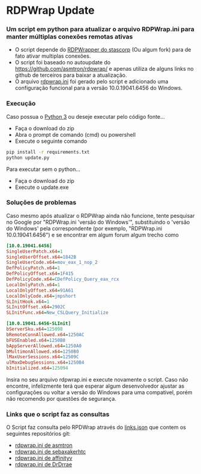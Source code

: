 # RDPWrap Update
### Um script em python para atualizar o arquivo RDPWrap.ini para manter múltiplas conexões remotas ativas

* O script depende do [RDPWrapper do stascorp](https://github.com/stascorp/rdpwrap/) (Ou algum fork) para de fato ativar multiplas conexões.
* O script foi baseado no autoupdate do https://github.com/asmtron/rdpwrap/ e apenas utiliza de alguns links no github de terceiros para baixar a atualização.
* O arquivo [rdpwrap.ini](https://github.com/MarkusLuan/rdpwrap_update/blob/master/rdpwrap.ini) foi gerado pelo script e adicionado uma configuração funcional para a versão 10.0.19041.6456 do Windows.

### Execução
Caso possua o [Python 3](https://www.python.org/) ou deseje executar pelo código fonte...
* Faça o download do zip
* Abra o prompt de comando (cmd) ou powershell
* Execute o seguinte comando
```bash
pip install -r requirements.txt
python update.py
```

Para executar sem o python...
* Faça o download do zip
* Execute o update.exe

### Soluções de problemas
Caso mesmo após atualizar o RDPWrap ainda não funcione, tente pesquisar no Google por "RDPWrap.ini 'versão do Windows'", substituindo o 'versão do Windows' pela correspondente (por exemplo, "RDPWrap.ini 10.0.19041.6456") e se encontrar em algum forum algum trecho como
```ini
[10.0.19041.6456]
SingleUserPatch.x64=1
SingleUserOffset.x64=1842B
SingleUserCode.x64=mov_eax_1_nop_2
DefPolicyPatch.x64=1
DefPolicyOffset.x64=1F415
DefPolicyCode.x64=CDefPolicy_Query_eax_rcx
LocalOnlyPatch.x64=1
LocalOnlyOffset.x64=91A61
LocalOnlyCode.x64=jmpshort
SLInitHook.x64=1
SLInitOffset.x64=2902C
SLInitFunc.x64=New_CSLQuery_Initialize

[10.0.19041.6456-SLInit]
bServerSku.x64=125098
bRemoteConnAllowed.x64=1250AC
bFUSEnabled.x64=1250B8
bAppServerAllowed.x64=1250A0
bMultimonAllowed.x64=1250B0
lMaxUserSessions.x64=12509C
ulMaxDebugSessions.x64=1250B4
bInitialized.x64=125094
```
Insira no seu arquivo rdpwrap.ini e execute novamente o script. Caso não encontre, infelizmente terá que esperar algum desenvolvedor ajustar as configurações ou voltar a versão do Windows para uma compativel, porém não recomendo por questões de segurança.

### Links que o script faz as consultas
O Script faz consulta pelo RPDWrap através do [links.json](https://github.com/MarkusLuan/rdpwrap_update/blob/master/links.json) que contem os seguintes repositórios git:
* [rdpwrap.ini de asmtron](https://raw.githubusercontent.com/asmtron/rdpwrap/master/res/rdpwrap.ini)
* [rdpwrap.ini de sebaxakerhtc](https://raw.githubusercontent.com/sebaxakerhtc/rdpwrap.ini/master/rdpwrap.ini)
* [rdpwrap.ini de affinityv](https://raw.githubusercontent.com/affinityv/INI-RDPWRAP/master/rdpwrap.ini)
* [rdpwrap.ini de DrDrrae](https://raw.githubusercontent.com/DrDrrae/rdpwrap/master/res/rdpwrap.ini)
